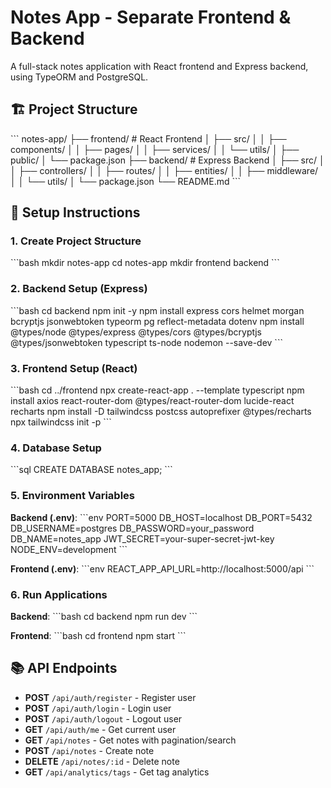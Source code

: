 # Notes App - Separate Frontend & Backend

A full-stack notes application with React frontend and Express backend, using TypeORM and PostgreSQL.

## 🏗 Project Structure

\`\`\`
notes-app/
├── frontend/          # React Frontend
│   ├── src/
│   │   ├── components/
│   │   ├── pages/
│   │   ├── services/
│   │   └── utils/
│   ├── public/
│   └── package.json
├── backend/           # Express Backend
│   ├── src/
│   │   ├── controllers/
│   │   ├── routes/
│   │   ├── entities/
│   │   ├── middleware/
│   │   └── utils/
│   └── package.json
└── README.md
\`\`\`

## 🚀 Setup Instructions

### 1. Create Project Structure
\`\`\`bash
mkdir notes-app
cd notes-app
mkdir frontend backend
\`\`\`

### 2. Backend Setup (Express)
\`\`\`bash
cd backend
npm init -y
npm install express cors helmet morgan bcryptjs jsonwebtoken typeorm pg reflect-metadata dotenv
npm install @types/node @types/express @types/cors @types/bcryptjs @types/jsonwebtoken typescript ts-node nodemon --save-dev
\`\`\`

### 3. Frontend Setup (React)
\`\`\`bash
cd ../frontend
npx create-react-app . --template typescript
npm install axios react-router-dom @types/react-router-dom lucide-react recharts
npm install -D tailwindcss postcss autoprefixer @types/recharts
npx tailwindcss init -p
\`\`\`

### 4. Database Setup
\`\`\`sql
CREATE DATABASE notes_app;
\`\`\`

### 5. Environment Variables

**Backend (.env)**:
\`\`\`env
PORT=5000
DB_HOST=localhost
DB_PORT=5432
DB_USERNAME=postgres
DB_PASSWORD=your_password
DB_NAME=notes_app
JWT_SECRET=your-super-secret-jwt-key
NODE_ENV=development
\`\`\`

**Frontend (.env)**:
\`\`\`env
REACT_APP_API_URL=http://localhost:5000/api
\`\`\`

### 6. Run Applications

**Backend**:
\`\`\`bash
cd backend
npm run dev
\`\`\`

**Frontend**:
\`\`\`bash
cd frontend
npm start
\`\`\`

## 📚 API Endpoints

- **POST** `/api/auth/register` - Register user
- **POST** `/api/auth/login` - Login user
- **POST** `/api/auth/logout` - Logout user
- **GET** `/api/auth/me` - Get current user
- **GET** `/api/notes` - Get notes with pagination/search
- **POST** `/api/notes` - Create note
- **DELETE** `/api/notes/:id` - Delete note
- **GET** `/api/analytics/tags` - Get tag analytics
